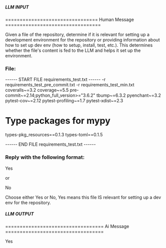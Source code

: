 ##### LLM INPUT #####
================================ Human Message =================================

Given a file of the repository, determine if it is relevant for setting up a development environment for the repository or providing information about how to set up dev env (how to setup, install, test, etc.). This determines whether the file's content is fed to the LLM and helps it set up the environment.

### File:
------ START FILE requirements_test.txt ------
-r requirements_test_pre_commit.txt
-r requirements_test_min.txt
coveralls~=3.2
coverage~=5.5
pre-commit~=2.14;python_full_version>="3.6.2"
tbump~=6.3.2
pyenchant~=3.2
pytest-cov~=2.12
pytest-profiling~=1.7
pytest-xdist~=2.3
# Type packages for mypy
types-pkg_resources==0.1.3
types-toml==0.1.5

------ END FILE requirements_test.txt ------

### Reply with the following format:

<rel>Yes</rel>

or

<rel>No</rel>

Choose either Yes or No, Yes means this file IS relevant for setting up a dev env for the repository.

##### LLM OUTPUT #####
================================== Ai Message ==================================

<rel>Yes</rel>